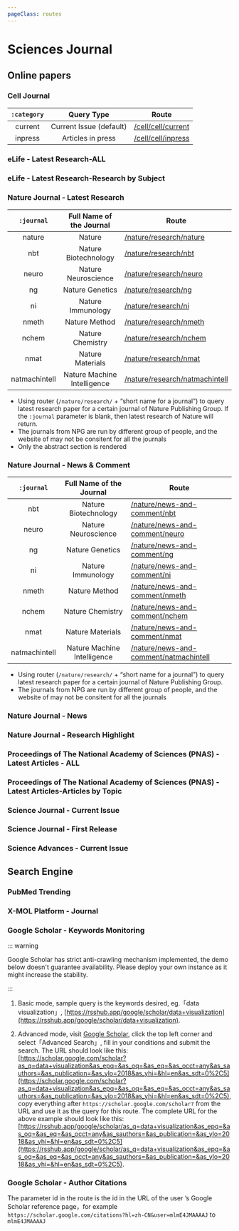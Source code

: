 ```yaml
---
pageClass: routes
---
```


# Sciences Journal

## Online papers

### Cell Journal

<RouteEn author="yech1990" example="/cell/cell/current" path="/cell/cell/:category" />

| `:category` |       Query Type        | Route                                    |
| :---------: | :---------------------: | ---------------------------------------- |
|   current   | Current Issue (default) | [/cell/cell/current](/cell/cell/current) |
|   inpress   |    Articles in press    | [/cell/cell/inpress](/cell/cell/inpress) |

### eLife - Latest Research-ALL

<RouteEn author="emdoe" example="/elife/latest" path="/elife/latest" />

### eLife - Latest Research-Research by Subject

<RouteEn author="emdoe" example="/elife/cell-biology" path="/elife/:subject" :paramsDesc="['topic name', 'obtain it from the homepage']" />

### Nature Journal - Latest Research

<RouteEn author="yech1990" example="/nature/research/ng" path="/nature/research/:journal" :paramsDesc="short name for a journal" />

|  `:journal`   |  Full Name of the Journal   | Route                                                            |
| :-----------: | :-------------------------: | ---------------------------------------------------------------- |
|    nature     |           Nature            | [/nature/research/nature](/nature/research/nature)               |
|      nbt      |    Nature Biotechnology     | [/nature/research/nbt](/nature/research/nbt)                     |
|     neuro     |     Nature Neuroscience     | [/nature/research/neuro](/nature/research/neuro)                 |
|      ng       |       Nature Genetics       | [/nature/research/ng](/nature/research/ng)                       |
|      ni       |      Nature Immunology      | [/nature/research/ni](/nature/research/ni)                       |
|     nmeth     |        Nature Method        | [/nature/research/nmeth](/nature/research/nmeth)                 |
|     nchem     |      Nature Chemistry       | [/nature/research/nchem](/nature/research/nchem)                 |
|     nmat      |      Nature Materials       | [/nature/research/nmat](/nature/research/nmat)                   |
| natmachintell | Nature Machine Intelligence | [/nature/research/natmachintell](/nature/research/natmachintell) |

-   Using router (`/nature/research/` + “short name for a journal”) to query latest research paper for a certain journal of Nature Publishing Group.
    If the `:journal` parameter is blank, then latest research of Nature will return.
-   The journals from NPG are run by different group of people, and the website of may not be consitent for all the journals
-   Only the abstract section is rendered

### Nature Journal - News & Comment

<Route author="yech1990" example="/nature/news-and-comment/ng" path="/nature/news-and-comment/:journal" :paramsDesc="short name for a journal" />

|  `:journal`   |  Full Name of the Journal   | Route                                                                            |
| :-----------: | :-------------------------: | -------------------------------------------------------------------------------- |
|      nbt      |    Nature Biotechnology     | [/nature/news-and-comment/nbt](/nature/news-and-comment/nbt)                     |
|     neuro     |     Nature Neuroscience     | [/nature/news-and-comment/neuro](/nature/news-and-comment/neuro)                 |
|      ng       |       Nature Genetics       | [/nature/news-and-comment/ng](/nature/news-and-comment/ng)                       |
|      ni       |      Nature Immunology      | [/nature/news-and-comment/ni](/nature/news-and-comment/ni)                       |
|     nmeth     |        Nature Method        | [/nature/news-and-comment/nmeth](/nature/news-and-comment/nmeth)                 |
|     nchem     |      Nature Chemistry       | [/nature/news-and-comment/nchem](/nature/news-and-comment/nchem)                 |
|     nmat      |      Nature Materials       | [/nature/news-and-comment/nmat](/nature/news-and-comment/nmat)                   |
| natmachintell | Nature Machine Intelligence | [/nature/news-and-comment/natmachintell](/nature/news-and-comment/natmachintell) |

-   Using router (`/nature/research/` + “short name for a journal”) to query latest research paper for a certain journal of Nature Publishing Group.
-   The journals from NPG are run by different group of people, and the website of may not be consitent for all the journals

### Nature Journal - News

<RouteEn author="yech1990" example="/nature/nature/news" path="/nature/nature/news" />

### Nature Journal - Research Highlight

<RouteEn author="yech1990" example="/nature/nature/highlight" path="/nature/nature/highlight" />

### Proceedings of The National Academy of Sciences (PNAS) - Latest Articles - ALL

<RouteEn author="emdoe" example="/pnas/latest" path="/pnas/latest" />

### Proceedings of The National Academy of Sciences (PNAS) - Latest Articles-Articles by Topic

<RouteEn author="emdoe" example="/pnas/Applied Mathematics" path="/pnas/:topic" :paramsDesc="['topic name', 'obtain it from pnas.org (new research in ...)']" />

### Science Journal - Current Issue

<RouteEn author="yech1990" example="/sciencemag/science/current" path="/sciencemag/science/current" />

### Science Journal - First Release

<RouteEn author="yech1990" example="/sciencemag/science/early" path="/sciencemag/science/early" />

### Science Advances - Current Issue

<RouteEn author="yech1990" example="/sciencemag/advances/current" path="/sciencemag/advances/current" />

## Search Engine

### PubMed Trending

<RouteEn author="yech1990" example="/pubmed/trending" path="/pubmed/trending" />

### X-MOL Platform - Journal

<RouteEn author="cssxsh" example="/x-mol/paper/0/9" path="/x-mol/paper/:type/:magazine" :paramsDesc="['类别','机构，两个参数都可从期刊URL获取。']" />

### Google Scholar - Keywords Monitoring

<RouteEn author="HenryQW" path="/google/scholar/:query" example="/google/scholar/data+visualization" :paramsDesc="['query statement which supports「Basic」and「Advanced」modes']" anticrawler="1">

::: warning

Google Scholar has strict anti-crawling mechanism implemented, the demo below doesn't guarantee availability. Please deploy your own instance as it might increase the stability.

:::

1. Basic mode, sample query is the keywords desired, eg.「data visualization」, [https://rsshub.app/google/scholar/data+visualization](https://rsshub.app/google/scholar/data+visualization).

2. Advanced mode, visit [Google Scholar](https://scholar.google.com/schhp?hl=en&as_sdt=0,5), click the top left corner and select「Advanced Search」, fill in your conditions and submit the search. The URL should look like this: [https://scholar.google.com/scholar?as_q=data+visualization&as_epq=&as_oq=&as_eq=&as_occt=any&as_sauthors=&as_publication=&as_ylo=2018&as_yhi=&hl=en&as_sdt=0%2C5](https://scholar.google.com/scholar?as_q=data+visualization&as_epq=&as_oq=&as_eq=&as_occt=any&as_sauthors=&as_publication=&as_ylo=2018&as_yhi=&hl=en&as_sdt=0%2C5), copy everything after `https://scholar.google.com/scholar?` from the URL and use it as the query for this route. The complete URL for the above example should look like this: [https://rsshub.app/google/scholar/as_q=data+visualization&as_epq=&as_oq=&as_eq=&as_occt=any&as_sauthors=&as_publication=&as_ylo=2018&as_yhi=&hl=en&as_sdt=0%2C5](https://rsshub.app/google/scholar/as_q=data+visualization&as_epq=&as_oq=&as_eq=&as_occt=any&as_sauthors=&as_publication=&as_ylo=2018&as_yhi=&hl=en&as_sdt=0%2C5).

</RouteEn>

### Google Scholar - Author Citations

<RouteEn author="KellyHwong" example="/google/citations/mlmE4JMAAAAJ" path="/google/citations/:id" anticrawler="1">

The parameter id in the route is the id in the URL of the user ’s Google Scholar reference page，for example `https://scholar.google.com/citations?hl=zh-CN&user=mlmE4JMAAAAJ` to `mlmE4JMAAAAJ`

</RouteEn>
